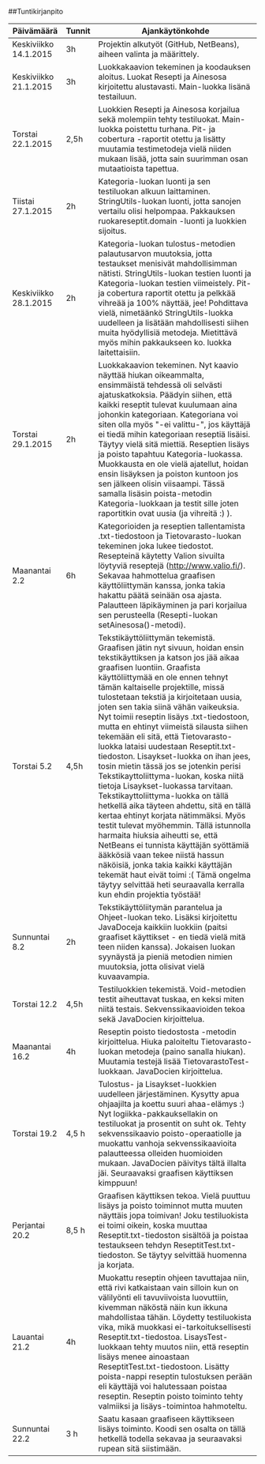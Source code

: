 ##Tuntikirjanpito

Päivämäärä | Tunnit | Ajankäytönkohde
-----------|--------|----------------
Keskiviikko 14.1.2015 | 3h | Projektin alkutyöt (GitHub, NetBeans), aiheen valinta ja määrittely.
Keskiviikko 21.1.2015 | 3h | Luokkakaavion tekeminen ja koodauksen aloitus. Luokat Resepti ja Ainesosa kirjoitettu alustavasti. Main-luokka lisänä testailuun.
Torstai 22.1.2015 | 2,5h | Luokkien Resepti ja Ainesosa korjailua sekä molempiin tehty testiluokat. Main-luokka poistettu turhana. Pit- ja cobertura -raportit otettu ja lisätty muutamia testimetodeja vielä niiden mukaan lisää, jotta sain suurimman osan mutaatioista tapettua.
Tiistai 27.1.2015 | 2h | Kategoria-luokan luonti ja sen testiluokan alkuun laittaminen. StringUtils-luokan luonti, jotta sanojen vertailu olisi helpompaa. Pakkauksen ruokareseptit.domain -luonti ja luokkien sijoitus.
Keskiviikko 28.1.2015 | 2h | Kategoria-luokan tulostus-metodien palautusarvon muutoksia, jotta testaukset menisivät mahdollisimman nätisti. StringUtils-luokan testien luonti ja Kategoria-luokan testien viimeistely. Pit- ja cobertura raportit otettu ja pelkkää vihreää ja 100% näyttää, jee! Pohdittava vielä, nimetäänkö StringUtils-luokka uudelleen ja lisätään mahdollisesti siihen muita hyödyllisiä metodeja. Mietittävä myös mihin pakkaukseen ko. luokka laitettaisiin.
Torstai 29.1.2015 | 2h | Luokkakaavion tekeminen. Nyt kaavio näyttää hiukan oikeammalta, ensimmäistä tehdessä oli selvästi ajatuskatkoksia. Päädyin siihen, että kaikki reseptit tulevat kuulumaan aina johonkin kategoriaan. Kategoriana voi siten olla myös "-ei valittu-", jos käyttäjä ei tiedä mihin kategoriaan reseptiä lisäisi. Täytyy vielä sitä miettiä. Reseptien lisäys ja poisto tapahtuu Kategoria-luokassa. Muokkausta en ole vielä ajatellut, hoidan ensin lisäyksen ja poiston kuntoon jos sen jälkeen olisin viisaampi. Tässä samalla lisäsin poista-metodin Kategoria-luokkaan ja testit sille joten raportitkin ovat uusia (ja vihreitä :) ).
Maanantai 2.2 | 6h | Kategorioiden ja reseptien tallentamista .txt-tiedostoon ja Tietovarasto-luokan tekeminen joka lukee tiedostot. Resepteinä käytetty Valion sivuilta löytyviä reseptejä (http://www.valio.fi/). Sekavaa hahmottelua graafisen käyttöliittymän kanssa, jonka takia hakattu päätä seinään osa ajasta. Palautteen läpikäyminen ja pari korjailua sen perusteella (Resepti-luokan setAinesosa()-metodi). 
Torstai 5.2 | 4,5h | Tekstikäyttöliittymän tekemistä. Graafisen jätin nyt sivuun, hoidan ensin tekstikäyttiksen ja katson jos jää aikaa graafisen luontiin. Graafista käyttöliittymää en ole ennen tehnyt tämän kaltaiselle projektille, missä tulostetaan tekstiä ja kirjoitetaan uusia, joten sen takia siinä vähän vaikeuksia. Nyt toimii reseptin lisäys .txt-tiedostoon, mutta en ehtinyt viimeistä silausta siihen tekemään eli sitä, että Tietovarasto-luokka lataisi uudestaan Reseptit.txt-tiedoston. Lisaykset-luokka on ihan jees, tosin mietin tässä jos se jotenkin perisi Tekstikayttoliittyma-luokan, koska niitä tietoja Lisaykset-luokassa tarvitaan. Tekstikayttoliittyma-luokka on tällä hetkellä aika täyteen ahdettu, sitä en tällä kertaa ehtinyt korjata nätimmäksi. Myös testit tulevat myöhemmin. Tällä istunnolla harmaita hiuksia aiheutti se, että NetBeans ei tunnista käyttäjän syöttämiä ääkkösiä vaan tekee niistä hassun näköisiä, jonka takia kaikki käyttäjän tekemät haut eivät toimi :( Tämä ongelma täytyy selvittää heti seuraavalla kerralla kun ehdin projektia työstää!
Sunnuntai 8.2 | 2h | Tekstikäyttöliitymän parantelua ja Ohjeet-luokan teko. Lisäksi kirjoitettu JavaDoceja kaikkiin luokkiin (paitsi graafiset käyttikset - en tiedä vielä mitä teen niiden kanssa). Jokaisen luokan syynäystä ja pieniä metodien nimien muutoksia, jotta olisivat vielä kuvaavampia.
Torstai 12.2 | 4,5h | Testiluokkien tekemistä. Void-metodien testit aiheuttavat tuskaa, en keksi miten niitä testais. Sekvenssikaavioiden tekoa sekä JavaDocien kirjoittelua.
Maanantai 16.2 | 4h | Reseptin poisto tiedostosta -metodin kirjoittelua. Hiuka paloiteltu Tietovarasto-luokan metodeja (paino sanalla hiukan). Muutamia testejä lisää TietovarastoTest-luokkaan. JavaDocien kirjoittelua.
Torstai 19.2 | 4,5 h | Tulostus- ja Lisaykset-luokkien uudelleen järjestäminen. Kysytty apua ohjaajilta ja koettu suuri ahaa-elämys :) Nyt logiikka-pakkauksellakin on testiluokat ja prosentit on suht ok. Tehty sekvenssikaavio poisto-operaatiolle ja muokattu vanhoja sekvenssikaavioita palautteessa olleiden huomioiden mukaan. JavaDocien päivitys tältä illalta jäi. Seuraavaksi graafisen käyttiksen kimppuun!
Perjantai 20.2 | 8,5 h | Graafisen käyttiksen tekoa. Vielä puuttuu lisäys ja poisto toiminnot mutta muuten näyttäis jopa toimivan! Joku testiluokista ei toimi oikein, koska muuttaa Reseptit.txt-tiedoston sisältöä ja poistaa testaukseen tehdyn ReseptitTest.txt-tiedoston. Se täytyy selvittää huomenna ja korjata.
Lauantai 21.2 | 4h | Muokattu reseptin ohjeen tavuttajaa niin, että rivi katkaistaan vain silloin kun on välilyönti eli tavuviivoista luovuttiin, kivemman näköstä näin kun ikkuna mahdollistaa tähän. Löydetty testiluokista vika, mikä muokkasi ei-tarkoituksellisesti Reseptit.txt-tiedostoa. LisaysTest-luokkaan tehty muutos niin, että reseptin lisäys menee ainoastaan ReseptitTest.txt-tiedostoon. Lisätty poista-nappi reseptin tulostuksen perään eli käyttäjä voi halutessaan poistaa reseptin. Reseptin poisto toiminto tehty valmiiksi ja lisäys-toimintoa hahmoteltu.
Sunnuntai 22.2 | 3 h | Saatu kasaan graafiseen käyttikseen lisäys toiminto. Koodi sen osalta on tällä hetkellä todella sekavaa ja seuraavaksi rupean sitä siistimään.
